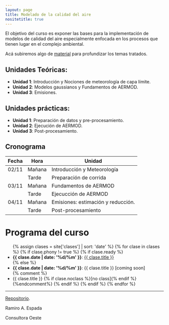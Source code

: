 ```yaml
---
layout: page
title: Modelado de la calidad del aire
nositetitle: true
---
```


El objetivo del curso es exponer las bases para la implementación de modelos de calidad del aire especialmente enfocada en los procesos que tienen lugar en el complejo ambiental.

Acá subiremos algo de [material](./material/) para profundizar los temas tratados.

## Unidades Teóricas:

- **Unidad 1**: Introducción y Nociones de meteorología de capa límite.
- **Unidad 2**: Modelos gaussianos y Fundamentos de AERMOD.
- **Unidad 3**: Emisiones.

## Unidades prácticas:
- **Unidad 1**: Preparación de datos y pre-procesamiento.
- **Unidad 2**: Ejecución de AERMOD.
- **Unidad 3**: Post-procesamiento.

## Cronograma

| Fecha | Hora   | Unidad                             |
|-------|--------|------------------------------------|
| 02/11 | Mañana | Introducción y Meteorología        |
|       | Tarde  | Preparación de corrida             |
| 03/11 | Mañana | Fundamentos de AERMOD              |
|       | Tarde  | Ejecucción de AERMOD               |
| 04/11 | Mañana | Emisiones: estimación y reducción. |
|       | Tarde  | Post-procesamiento                 |


# Programa del curso

<ul>
{% assign clases = site['clases'] | sort: 'date' %}
{% for clase in clases %}
    {% if clase.phony != true %}
      {% if clase.ready %}
        <li>
        <strong>{{ clase.date | date: '%d/%m' }}</strong>:
            <a href="{{site.baseurl}}{{ clase.url }}">{{ clase.title }}</a>
        </li>
        {% else %}
        <li>
        <strong>{{ clase.date | date: '%d/%m' }}</strong>:
            {{ clase.title }} [coming soon]
        </li>
        {% comment %}
        	 <li>  {{ clase.title }} {% if clase.noclass %}[no class]{% endif %}</li> 
        {%endcomment%}
      {% endif %}
    {% endif %}
{% endfor %}
</ul>

<!-- Los video tutoriales estarán disponible [en Youtube](https://www.youtube.com/@ramiroespadaguerrero/playlists). -->

---

<div class="small center">
<p><a href="https://github.com/ramespada/tecsan-capacitacion">Repositorio</a>.</p>
<p>Ramiro A. Espada</p>
<p>Consultora Oeste</p>
</div>
